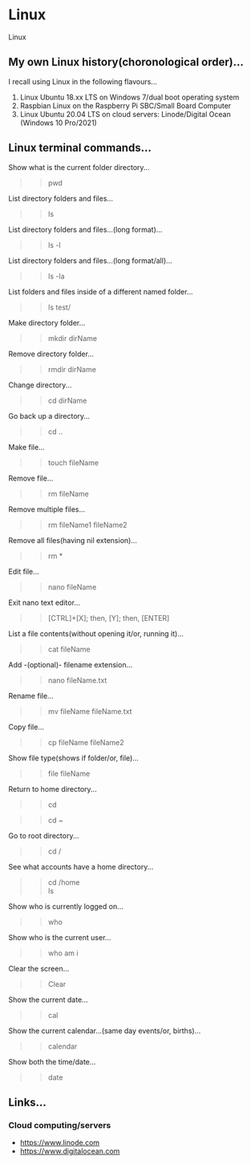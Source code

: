 # Linux  
Linux  

## My own Linux history(choronological order)...  

I recall using Linux in the following flavours...  

1. Linux Ubuntu 18.xx LTS on Windows 7/dual boot operating system  
2. Raspbian Linux on the Raspberry Pi SBC/Small Board Computer   
3. Linux Ubuntu 20.04 LTS on cloud servers: Linode/Digital Ocean  (Windows 10 Pro/2021)  

## Linux terminal commands...  

Show what is the current folder directory...  

>> pwd

List directory folders and files...  

>>ls

List directory folders and files...(long format)...   

>>ls -l  

List directory folders and files...(long format/all)...   

>>ls -la    

List folders and files inside of a different named folder...    

>>ls test/  

Make directory folder...  

>> mkdir dirName  

Remove directory folder...  

>> rmdir dirName  

Change directory...  

>>cd dirName  

Go back up a directory...  

>>cd ..  

Make file...  

>> touch fileName  

Remove file...  

>> rm fileName  

Remove multiple files...  

>> rm fileName1 fileName2  

Remove all files(having nil extension)...    

>> rm *  

Edit file...    

>> nano fileName   

Exit nano text editor...  

>> [CTRL]+[X]; then, [Y]; then, [ENTER]  

List a file contents(without opening it/or, running it)...   

>> cat fileName  

Add -(optional)- filename extension...   

>> nano fileName.txt  

Rename file...  

>> mv fileName fileName.txt  

Copy file...  

>> cp fileName fileName2  

Show file type(shows if folder/or, file)...      

>> file fileName  

Return to home directory...   

>> cd  

>> cd ~  

Go to root directory...  

>> cd /  

See what accounts have a home directory...  

>> cd /home  
>> ls  

Show who is currently logged on...  

>> who    

Show who is the current user...  

>> who am i  

Clear the screen...  

>> Clear  

Show the current date...  

>> cal  

Show the current calendar...(same day events/or, births)...  

>> calendar  

Show both the time/date...  

>> date  






 








## Links...  

### Cloud computing/servers  

- https://www.linode.com  
- https://www.digitalocean.com  
